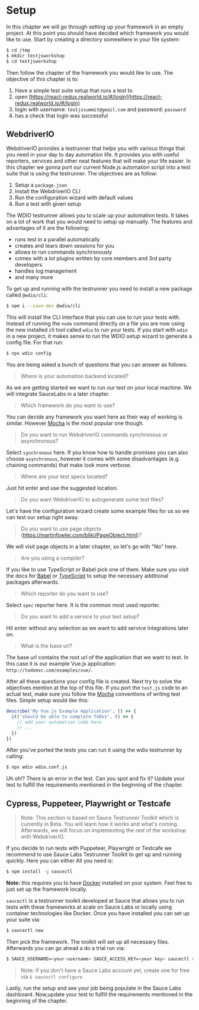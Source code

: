 # Setup

In this chapter we will go through setting up your framework in an empty project. At this point you should have decided which framework you would like to use. Start by creating a directory somewhere in your file system:

```bash
$ cd /tmp
$ mkdir testjsworkshop
$ cd testjsworkshop
```

Then follow the chapter of the framework you would like to use. The objective of this chapter is to:

1. Have a simple test suite setup that runs a test to
1. open [https://react-redux.realworld.io/#/login](https://react-redux.realworld.io/#/login)
1. login with username: `testjssummit@gmail.com` and password: `password`
1. has a check that login was successful

## WebdriverIO

WebdriverIO provides a testrunner that helps you with various things that you need in your day to day automation life. It provides you with useful reporters, services and other neat features that will make your life easier. In this chapter we gonna port our current Node.js automation script into a test suite that is using the testrunner. The objectives are as follow:

1. Setup a `package.json`
1. Install the WebdriverIO CLI
1. Run the configuration wizard with default values
1. Run a test with given setup

The WDIO testrunner allows you to scale up your automation tests. It takes on a lot of work that you would need to setup up manually. The features and advantages of it are the following:

- runs test in a parallel automatically
- creates and tears down sessions for you
- allows to run commands synchronously
- comes with a lot plugins written by core members and 3rd party developers
- handles log management
- and many more

To get up and running with the testrunner you need to install a new package called `@wdio/cli`:

```sh
$ npm i --save-dev @wdio/cli
```

This will install the CLI interface that you can use to run your tests with. Instead of running the `node` command directly on a file you are now using the new installed cli tool called `wdio` to run your tests. If you start with `wdio` in a new project, it makes sense to run the WDIO setup wizard to generate a config file. For that run:

```sh
$ npx wdio config
```

You are being asked a bunch of questions that you can answer as follows:

> Where is your automation backend located?

As we are getting started we want to run our test on your local machine. We will integrate SauceLabs in a later chapter.

> Which framework do you want to use?

You can decide any framework you want here as their way of working is similar. However [Mocha](https://mochajs.org/) is the most popular one though.

> Do you want to run WebdriverIO commands synchronous or asynchronous?

Select `synchronous` here. If you know how to handle promises you can also choose `asynchronous`, however it comes with some disadvantages (e.g. chaining commands) that make look more verbose.

> Where are your test specs located?

Just hit enter and use the suggested location.

> Do you want WebdriverIO to autogenerate some test files?

Let's have the configuration wizard create some example files for us so we can test our setup right away.

> Do you want to use page objects (https://martinfowler.com/bliki/PageObject.html)?

We will visit page objects in a later chapter, so let's go with "No" here.

> Are you using a compiler?

If you like to use TypeScript or Babel pick one of them. Make sure you visit the docs for [Babel](https://webdriver.io/docs/babel.html) or [TypeScript](https://webdriver.io/docs/typescript.html) to setup the necessary additional packages afterwards.

> Which reporter do you want to use?

Select `spec` reporter here. It is the common most used reporter.

> Do you want to add a service to your test setup?

Hit enter without any selection as we want to add service integrations later on.

> What is the base url?

The base url contains the root url of the application that we want to test. In this case it is our example Vue.js application: `http://todomvc.com/examples/vue/`.

After all these questions your config file is created. Next try to solve the objectives mention at the top of this file. If you port the `test.js` code to an actual test, make sure you follow the [Mocha](https://mochajs.org/) conventions of writing test files. Simple setup would like this:

```js
describe('My Vue.js Example Application', () => {
  it('should be able to complete ToDos', () => {
    // add your automation code here
    // ...
  })
})
```

After you've ported the tests you can run it using the wdio testrunner by calling:

```sh
$ npx wdio wdio.conf.js
```

Uh oh!? There is an error in the test. Can you spot and fix it? Update your test to fulfill the requirements mentioned in the beginning of the chapter.

## Cypress, Puppeteer, Playwright or Testcafe

> Note: This section is based on Sauce Testrunner Toolkit which is currently in Beta. You will learn how it works and what's coming. Afterwards, we will focus on implementing the rest of the workshop with WebdriverIO.

If you decide to run tests with Puppeteer, Playwright or Testcafe we recommend to use Sauce Labs Testrunner Toolkit to get up and running quickly. Here you can either All you need is:

```bash
$ npm install -g saucectl
```

__Note:__ this requires you to have [Docker](https://www.docker.com/) installed on your system. Feel free to just set up the framework locally.

`saucectl` is a testrunner toolkit developed at Sauce that allows you to run tests with these frameworks at scale on Sauce Labs or locally using container technologies like Docker. Once you have installed you can set up your suite via:

```bash
$ saucectl new
```

Then pick the framework. The toolkit will set up all necessary files. Afterwards you can go ahead a do a trial run via:

```bash
$ SAUCE_USERNAME=<your-username> SAUCE_ACCESS_KEY=<your key> saucectl run
```

> Note: if you don't have a Sauce Labs account yet, create one for free via `$ saucectl configure`

Lastly, run the setup and see your job being populate in the Sauce Labs dashboard. Now,update your test to fulfill the requirements mentioned in the beginning of the chapter.
